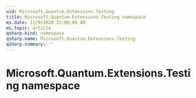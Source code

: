 ```yaml
---
uid: Microsoft.Quantum.Extensions.Testing
title: Microsoft.Quantum.Extensions.Testing namespace
ms.date: 11/9/2020 12:00:00 AM
ms.topic: article
qsharp.kind: namespace
qsharp.name: Microsoft.Quantum.Extensions.Testing
qsharp.summary: ''
---
```


# Microsoft.Quantum.Extensions.Testing namespace



